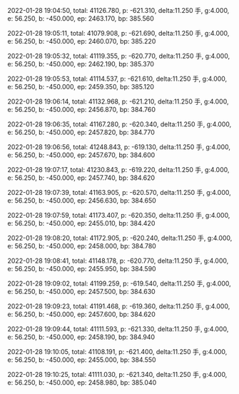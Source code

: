 2022-01-28 19:04:50, total: 41126.780, p: -621.310, delta:11.250 手, g:4.000, e: 56.250, b: -450.000, ep: 2463.170, bp: 385.560

2022-01-28 19:05:11, total: 41079.908, p: -621.690, delta:11.250 手, g:4.000, e: 56.250, b: -450.000, ep: 2460.070, bp: 385.220

2022-01-28 19:05:32, total: 41119.355, p: -620.770, delta:11.250 手, g:4.000, e: 56.250, b: -450.000, ep: 2462.190, bp: 385.370

2022-01-28 19:05:53, total: 41114.537, p: -621.610, delta:11.250 手, g:4.000, e: 56.250, b: -450.000, ep: 2459.350, bp: 385.120

2022-01-28 19:06:14, total: 41132.968, p: -621.210, delta:11.250 手, g:4.000, e: 56.250, b: -450.000, ep: 2456.870, bp: 384.760

2022-01-28 19:06:35, total: 41167.280, p: -620.340, delta:11.250 手, g:4.000, e: 56.250, b: -450.000, ep: 2457.820, bp: 384.770

2022-01-28 19:06:56, total: 41248.843, p: -619.130, delta:11.250 手, g:4.000, e: 56.250, b: -450.000, ep: 2457.670, bp: 384.600

2022-01-28 19:07:17, total: 41230.843, p: -619.220, delta:11.250 手, g:4.000, e: 56.250, b: -450.000, ep: 2457.740, bp: 384.620

2022-01-28 19:07:39, total: 41163.905, p: -620.570, delta:11.250 手, g:4.000, e: 56.250, b: -450.000, ep: 2456.630, bp: 384.650

2022-01-28 19:07:59, total: 41173.407, p: -620.350, delta:11.250 手, g:4.000, e: 56.250, b: -450.000, ep: 2455.010, bp: 384.420

2022-01-28 19:08:20, total: 41172.905, p: -620.240, delta:11.250 手, g:4.000, e: 56.250, b: -450.000, ep: 2458.000, bp: 384.780

2022-01-28 19:08:41, total: 41148.178, p: -620.770, delta:11.250 手, g:4.000, e: 56.250, b: -450.000, ep: 2455.950, bp: 384.590

2022-01-28 19:09:02, total: 41199.259, p: -619.540, delta:11.250 手, g:4.000, e: 56.250, b: -450.000, ep: 2457.500, bp: 384.630

2022-01-28 19:09:23, total: 41191.468, p: -619.360, delta:11.250 手, g:4.000, e: 56.250, b: -450.000, ep: 2457.600, bp: 384.620

2022-01-28 19:09:44, total: 41111.593, p: -621.330, delta:11.250 手, g:4.000, e: 56.250, b: -450.000, ep: 2458.190, bp: 384.940

2022-01-28 19:10:05, total: 41108.191, p: -621.400, delta:11.250 手, g:4.000, e: 56.250, b: -450.000, ep: 2455.000, bp: 384.550

2022-01-28 19:10:25, total: 41111.030, p: -621.340, delta:11.250 手, g:4.000, e: 56.250, b: -450.000, ep: 2458.980, bp: 385.040